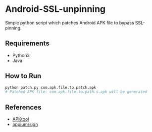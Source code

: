 # Android-SSL-unpinning

Simple python script which patches Android APK file to bypass SSL-pinning.

## Requirements

- Python3
- Java

## How to Run

```sh
python patch.py com.apk.file.to.patch.apk
# Patched APK file: com.apk.file.to.path.s.apk will be generated
```

## References

- [APKtool](https://ibotpeaches.github.io/Apktool/install/)
- [appium/sign](https://github.com/appium/sign)